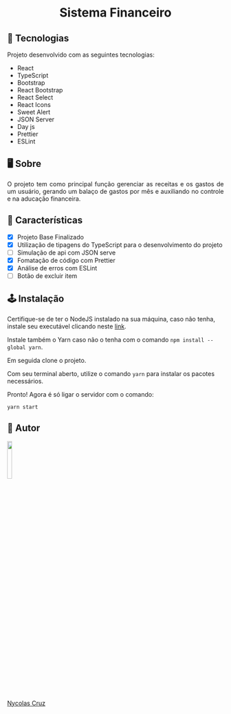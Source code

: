 <h1 align="center">Sistema Financeiro</h1>

## 🚀 Tecnologias

<p>Projeto desenvolvido com as seguintes tecnologias:</p>

- React
- TypeScript
- Bootstrap
- React Bootstrap
- React Select
- React Icons
- Sweet Alert
- JSON Server
- Day js
- Prettier
- ESLint

## 🖥️ Sobre

<p align="justify">O projeto tem como principal função gerenciar as receitas e os gastos de um usuário, gerando um balaço de gastos por mês e auxiliando no controle e  na aducação financeira.</p>

## 🔧 Características

- [x] Projeto Base Finalizado
- [x] Utilização de tipagens do TypeScript para o desenvolvimento do projeto
- [ ] Simulação de api com JSON serve
- [x] Fomatação de código com Prettier
- [x] Análise de erros com ESLint
- [ ] Botão de excluir item

## 🕹️ Instalação

Certifique-se de ter o NodeJS instalado na sua máquina, caso não tenha, instale seu executável clicando neste <a href="https://nodejs.org/pt-br/download/">link</a>.

Instale também o Yarn caso não o tenha com o comando ````npm install --global yarn````.

Em seguida clone o projeto.

Com seu terminal aberto, utilize o comando ````yarn```` para instalar os pacotes necessários.

Pronto! Agora é só ligar o servidor com o comando:
````
yarn start
````

## 🐧 Autor

<a href="https://github.com/NycolasCruz">
    <img src="https://github.com/NycolasCruz.png"  width="15%">
    <p>Nycolas Cruz</p>
</a>
